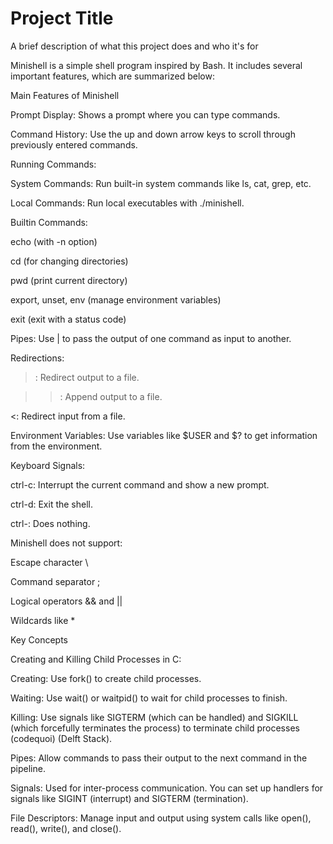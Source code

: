 
# Project Title

A brief description of what this project does and who it's for


Minishell is a simple shell program inspired by Bash. It includes several important features, which are summarized below:

Main Features of Minishell

Prompt Display: Shows a prompt where you can type commands.

Command History: Use the up and down arrow keys to scroll through previously entered commands.

Running Commands:

System Commands: Run built-in system commands like ls, cat, grep, etc.

Local Commands: Run local executables with ./minishell.

Builtin Commands:

echo (with -n option)

cd (for changing directories)

pwd (print current directory)

export, unset, env (manage environment variables)

exit (exit with a status code)

Pipes: Use | to pass the output of one command as input to another.

Redirections:

>: Redirect output to a file.

>>: Append output to a file.

<: Redirect input from a file.

Environment Variables: Use variables like $USER and $? to get information from the environment.

Keyboard Signals:

ctrl-c: Interrupt the current command and show a new prompt.

ctrl-d: Exit the shell.

ctrl-\: Does nothing.

Minishell does not support:

Escape character \

Command separator ;

Logical operators && and ||

Wildcards like *

Key Concepts

Creating and Killing Child Processes in C:

Creating: Use fork() to create child processes.

Waiting: Use wait() or waitpid() to wait for child processes to finish.

Killing: Use signals like SIGTERM (which can be handled) and SIGKILL (which forcefully terminates the process) to terminate child processes​ (codequoi)​​ (Delft Stack)​.

Pipes: Allow commands to pass their output to the next command in the pipeline.

Signals: Used for inter-process communication. You can set up handlers for signals like SIGINT (interrupt) and SIGTERM (termination).

File Descriptors: Manage input and output using system calls like open(), read(), write(), and close().
